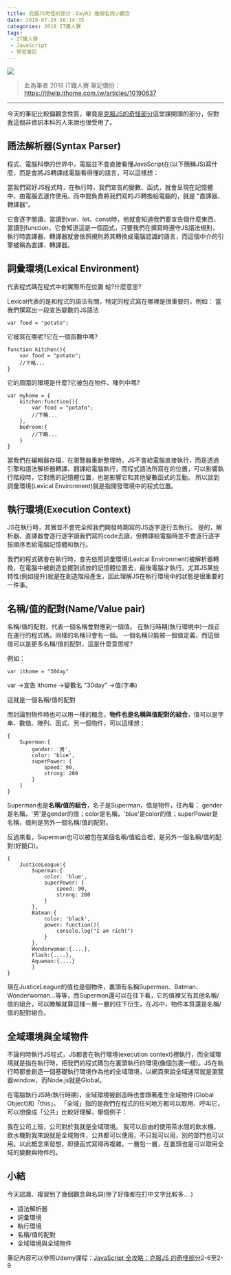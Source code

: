 ```yaml
---
title: 克服JS奇怪的部分：Day02 幾個名詞小觀念
date: 2018-07-28 16:14:35
categories: 2018 IT鐵人賽
tags:
 - IT鐵人賽
 - JavaScript
 - 學習筆記
---
```

![](https://4.bp.blogspot.com/-tQQ8tog2G-I/W1wan49c2CI/AAAAAAAAIac/6PI_O8WGQQwV89sv8pRZjhakhw-dg1KYwCLcBGAs/s1600/2018ITMANJS02.png)
<!-- more -->
> 此為筆者 2018 IT鐵人賽 筆記備份：https://ithelp.ithome.com.tw/articles/10190637

---

今天的筆記比較偏觀念性質，畢竟是[克服JS的奇怪部分](https://www.udemy.com/javascriptjs/)這堂課開頭的部分，但對我這個非資訊本科的人來說也很受用了。

## 語法解析器(Syntax Parser)

程式、電腦科學的世界中，電腦並不會直接看懂JavaScript在(以下簡稱JS)寫什麼，而是會將JS轉譯成電腦看得懂的語言，可以這樣想：

當我們寫好JS程式時，在執行時，我們宣告的變數、函式，就會呈現在記憶體中，由電腦去運作使用。而中間負責將我們寫的JS轉換給電腦的，就是 "直譯器、轉譯器"。

它會逐字閱讀，當讀到var、let、const時，他就會知道我們要宣告個什麼東西，當讀到function，它會知道這是一個函式，只要我們在撰寫時遵守JS語法規則，執行時直譯器、轉譯器就會依照規則將其轉換成電腦認識的語言，而這個中介的引擎被稱為直譯、轉譯器。

## 詞彙環境(Lexical Environment)

代表程式碼在程式中的實際所在位置
蛤?什麼意思?

Lexical代表的是和程式的語法有關，特定的程式寫在哪裡是很重要的，例如：
當我們撰寫出一段宣告變數的JS語法

```JS
var food = "potato";
```

它被寫在哪呢?它在一個函數中嗎?

```JS
function kitchen(){
    var food = "potato";
    //下略...
}
```

它的周圍的環境是什麼?它被包在物件、陣列中嗎?

```JS
var myhome = {
    kitchen:function(){
        var food = "potato";
        //下略...
    },
    bedroom:{
        //下略...
    }
}
```

當我們在編輯器存檔，在瀏覽器重新整理時，JS不會給電腦直接執行，而是透過引擎和語法解析器轉譯、翻譯給電腦執行，而程式語法所寫在的位置，可以影響執行階段時，它對應的記憶體位置，也能影響它和其他變數函式的互動。
所以談到詞彙環境(Lexical Environment)就是指開發環境中的程式位置。
　
## 執行環境(Execution Context)

JS在執行時，其實並不會完全照我們開發時期寫的JS逐字逐行去執行。
是的，解析器、直譯器會逐行逐字讀我們寫的code去讀，但轉譯給電腦時並不會逐行逐字按順序丟給電腦記憶體和執行。

我們的程式碼會在執行時，會先依照詞彙環境(Lexical Environment)被解析器轉換，在電腦中被創造並擺到該放的記憶體位置去，最後電腦才執行。尤其JS某些特性(例如提升)就是在創造階段產生，因此理解JS在執行環境中的狀態是很重要的一件事。
　
　
## 名稱/值的配對(Name/Value pair)

名稱/值的配對，代表一個名稱會對應到一個值。
在執行時期(執行環境中)一段正在運行的程式碼，同樣的名稱只會有一個。
一個名稱只能被一個值定義，而這個值可以是更多名稱/值的配對，這是什麼意思呢?

例如：
```JS
var ithome = "30day"
```
var       ->宣告
ithome    ->變數名
"30day"   ->值(字串)

這就是一個名稱/值的配對

而討論到物件時也可以用一樣的概念，**物件也是名稱與值配對的組合**，值可以是字串、數值、陣列、函式、另一個物件，可以這樣想：
```JS
{
	Superman:{
        gender: '男',
        color: 'blue',
        superPower: {
            speed: 90,
            strong: 200
	    }
	}
}
```
Superman也是**名稱/值的組合**，名子是Superman，值是物件，往內看：
gender是名稱，'男'是gender的值；color是名稱，'blue'是color的值；superPower是名稱，值則是另外一個名稱/值的配對。

反過來看，Superman也可以被包在某個名稱/值組合裡，是另外一個名稱/值的配對(好饒口)。
```JS
{
    JusticeLeague:{
        Superman:{
            color: 'blue',
            superPower: {
                speed: 90,
                strong: 200
            }
        },
        Batman:{
            color: 'black',
            power: function(){
                console.log("I am rich!")
            }
        },
        Wonderwoman:{....},
        Flash:{....},
        Aquaman:{....}
        }
}
```

現在JusticeLeague的值也是個物件，裏頭有名稱Superman、Batman、Wonderwoman...等等，而Superman還可以在往下看，它的值裡又有其他名稱/值的組合，可以瞭解就算這樣一層一層的往下衍生，在JS中，物件本質還是名稱/值的配對組合。
　
## 全域環境與全域物件

不論何時執行JS程式，JS都會在執行環境(execution context)裡執行，而全域環境就是指在執行時，把我們的程式碼包在裏頭執行的環境(像個包裹一樣)。JS在執行時都會創造一個基礎執行環境作為他的全域環境，以網頁來說全域通常就是瀏覽器window，而Node.js就是Global。

在電腦執行JS時(執行時期)，全域環境被創造時也會跟著產生全域物件(Global Object)和「this」。
「全域」指的是我們在程式的任何地方都可以取用、呼叫它，可以想像成「公共」比較好理解，舉個例子：

我在公司上班，公司對於我就是全域環境。
我可以自由的使用茶水間的飲水機，飲水機對我來說就是全域物件，公共都可以使用，不只我可以用，別的部門也可以用。以此概念來發想，即便函式寫得再複雜，一層包一層，在裏頭也是可以取用全域的變數與物件的。
　
　
　
　
## 小結
今天認識、複習到了幾個觀念與名詞(慘了好像都在打中文字比較多....)
* 語法解析器
* 詞彙環境
* 執行環境
* 名稱/值的配對
* 全域環境與全域物件
　

筆記內容可以參照Udemy課程：[JavaScript 全攻略：克服JS 的奇怪部分](https://www.udemy.com/javascriptjs/)2-6至2-9